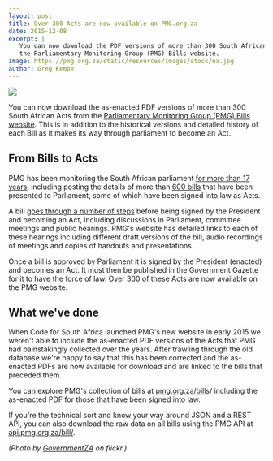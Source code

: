 ```yaml
---
layout: post
title: Over 300 Acts are now available on PMG.org.za
date: 2015-12-08
excerpt: |
   You can now download the PDF versions of more than 300 South African Acts from
   the Parliamentary Monitoring Group (PMG) Bills website.
image: https://pmg.org.za/static/resources/images/stock/na.jpg
author: Greg Kempe
---
```


<img src="https://pmg.org.za/static/resources/images/stock/na.jpg">

You can now download the as-enacted PDF versions of more than 300 South African Acts from
the [Parliamentary Monitoring Group (PMG) Bills website](https://pmg.org.za/bills/).
This is in addition to the historical versions and detailed history of each Bill as it
makes its way through parliament to become an Act.

## From Bills to Acts

PMG has been monitoring the South African parliament [for more than 17 years](/2015/03/31/17-years-parliamentary-info.html),
including posting the details of more than [600 bills](https://pmg.org.za/bills/) that have been presented to Parliament, some
of which have been signed into law as Acts.

A bill [goes through a number of steps](https://pmg.org.za/bills/explained/) before being signed by the President and
becoming an Act, including discussions in Parliament, committee meetings and
public hearings. PMG's website has detailed links to each of these hearings including different draft versions of the bill,
audio recordings of meetings and copies of handouts and presentations.

Once a bill is approved by Parliament it is signed by the President (enacted) and becomes an Act. It must then be published in
the Government Gazette for it to have the force of law. Over 300 of these Acts are now available on the PMG website.

## What we've done

When Code for South Africa launched PMG's new website in early 2015 we weren't able to include the as-enacted
PDF versions of the Acts that PMG had painstakingly collected over the years. After trawling through the old database we're happy to say
that this has been corrected and the as-enacted PDFs are now available for download and are linked to the bills that preceded them.

You can explore PMG's collection of bills at [pmg.org.za/bills/](https://pmg.org.za/bills/) including the
as-enacted PDF for those that have been signed into law.

If you're the technical sort and know your way around JSON and a REST API, you
can also download the raw data on all bills using the PMG API at [api.pmg.org.za/bill/](https://api.pmg.org.za/bill/).

*(Photo by [GovernmentZA](https://www.flickr.com/photos/governmentza/) on flickr.)*
